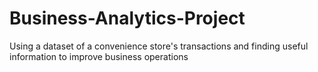 # Business-Analytics-Project
Using a dataset of a convenience store's transactions and finding useful information to improve business operations
